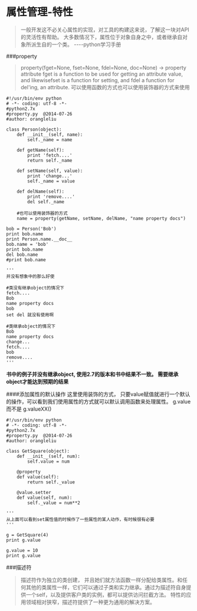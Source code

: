 ﻿属性管理-特性
========

>一般开发这不必关心属性的实现，对工具的构建这来说，了解这一块对API的灵活性有帮助。
大多数情况下，属性位于对象自身之中，或者继承自对象所派生自的一个类。  ----python学习手册

###property
>property(fget=None, fset=None, fdel=None, doc=None) -> property attribute
fget is a function to be used for getting an attribute value, and likewisefset is a function for setting, and fdel a function for del'ing, an attribute.
可以使用函数的方式也可以使用装饰器的方式来使用

    #!/usr/bin/env python
    # -*- coding: utf-8 -*-
    #python2.7x
    #property.py  @2014-07-26
    #author: orangleliu

    class Person(object):
        def __init__(self, name):
            self._name = name

        def getName(self):
            print 'fetch....'
            return self._name

        def setName(self, value):
            print 'change...'
            self._name = value

        def delName(self):
            print 'remove....'
            del self._name

        #也可以使用装饰器的方式
        name = property(getName, setName, delName, "name property docs")

    bob = Person('Bob')
    print bob.name
    print Person.name.__doc__
    bob.name = 'bob'
    print bob.name
    del bob.name
    #print bob.name

    '''
    并没有想象中的那么好使

    #类没有继承object的情况下
    fetch....
    Bob
    name property docs
    bob
    set del 就没有使用啊

    #类继承object的情况下
    Bob
    name property docs
    change...
    fetch....
    bob
    remove....
    '''

__书中的例子并没有继承object,  使用2.7的版本和书中结果不一致。 需要继承object才能达到预期的结果__

####添加属性的默认操作
这里使用装饰的方式， 只要value赋值就进行一个默认的操作，可以看到我们使用属性的方式就可以默认调用函数来处理属性。
g.value 而不是 g.valueXX()

    #!/usr/bin/env python
    # -*- coding: utf-8 -*-
    #python2.7x
    #property.py  @2014-07-26
    #author: orangleliu

    class GetSquare(object):
        def __init__(self, num):
            self.value = num

        @property
        def value(self):
            return self._value

        @value.setter
        def value(self, num):
            self._value = num**2

    '''
    从上面可以看到set属性值的时候作了一些属性的某人动作，有时候很有必要
    '''

    g = GetSquare(4)
    print g.value

    g.value = 10
    print g.value


###描述符
>描述符作为独立的类创建， 并且她们就方法函数一样分配给类属性。和任何其他的类属性一样，它们可以通过子类和实力继承。通过为描述符自身提供一个self，以及提供客户类的实例，都可以提供访问拦截方法。
特性的应用领域相对狭窄，描述符提供了一种更为通用的解决方案。








